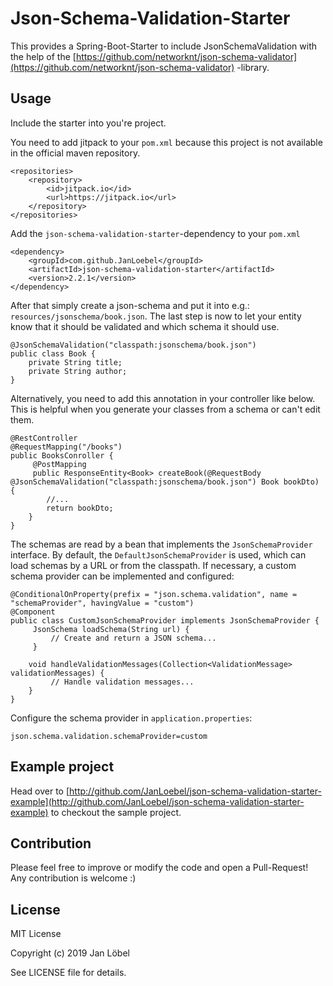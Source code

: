 # Json-Schema-Validation-Starter

This provides a Spring-Boot-Starter to include JsonSchemaValidation with the help of the [https://github.com/networknt/json-schema-validator](https://github.com/networknt/json-schema-validator) -library.

## Usage

Include the starter into you're project.

You need to add jitpack to your `pom.xml` because this project is not available in the official maven repository.
```
<repositories>
    <repository>
        <id>jitpack.io</id>
        <url>https://jitpack.io</url>
    </repository>
</repositories>
```

Add the `json-schema-validation-starter`-dependency to your `pom.xml`
```
<dependency>
    <groupId>com.github.JanLoebel</groupId>
    <artifactId>json-schema-validation-starter</artifactId>
    <version>2.2.1</version>
</dependency>
```

After that simply create a json-schema and put it into e.g.: `resources/jsonschema/book.json`.
The last step is now to let your entity know that it should be validated and which schema it should use.

```
@JsonSchemaValidation("classpath:jsonschema/book.json")
public class Book {
    private String title;
    private String author;
}
```

Alternatively, you need to add this annotation in your controller like below. This is helpful when you generate your classes from a schema or can't edit them.

```
@RestController
@RequestMapping("/books")
public BooksConroller {
     @PostMapping
     public ResponseEntity<Book> createBook(@RequestBody @JsonSchemaValidation("classpath:jsonschema/book.json") Book bookDto) {
        //...
        return bookDto;
    }
}
```

The schemas are read by a bean that implements the `JsonSchemaProvider` interface. By default, the `DefaultJsonSchemaProvider` is used, which can load schemas by a URL or from the classpath. If necessary, a custom schema provider can be implemented and configured:

```
@ConditionalOnProperty(prefix = "json.schema.validation", name = "schemaProvider", havingValue = "custom")
@Component
public class CustomJsonSchemaProvider implements JsonSchemaProvider {
     JsonSchema loadSchema(String url) {
         // Create and return a JSON schema...
     }

    void handleValidationMessages(Collection<ValidationMessage> validationMessages) {
         // Handle validation messages...
    }
}
```

Configure the schema provider in `application.properties`:

```
json.schema.validation.schemaProvider=custom
```

## Example project
Head over to [http://github.com/JanLoebel/json-schema-validation-starter-example](http://github.com/JanLoebel/json-schema-validation-starter-example) to checkout the sample project.

## Contribution
Please feel free to improve or modify the code and open a Pull-Request! Any contribution is welcome :)

## License
MIT License

Copyright (c) 2019 Jan Löbel

See LICENSE file for details.
